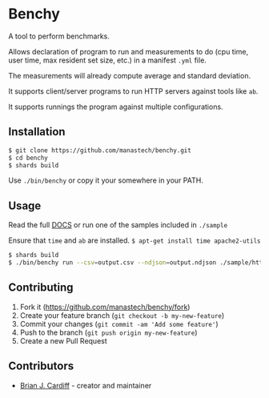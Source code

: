 # Benchy

A tool to perform benchmarks.

Allows declaration of program to run and measurements to do (cpu time, user time, max resident set size, etc.) in a manifest `.yml` file.

The measurements will already compute average and standard deviation.

It supports client/server programs to run HTTP servers against tools like `ab`.

It supports runnings the program against multiple configurations.

## Installation

```sh
$ git clone https://github.com/manastech/benchy.git
$ cd benchy
$ shards build
```

Use `./bin/benchy` or copy it your somewhere in your PATH.

## Usage

Read the full [DOCS](./DOCS.md) or run one of the samples included in `./sample`

Ensure that `time` and `ab` are installed. `$ apt-get install time apache2-utils`

```sh
$ shards build
$ ./bin/benchy run --csv=output.csv --ndjson=output.ndjson ./sample/http.yml
```

## Contributing

1. Fork it (<https://github.com/manastech/benchy/fork>)
2. Create your feature branch (`git checkout -b my-new-feature`)
3. Commit your changes (`git commit -am 'Add some feature'`)
4. Push to the branch (`git push origin my-new-feature`)
5. Create a new Pull Request

## Contributors

- [Brian J. Cardiff](https://github.com/bcardiff) - creator and maintainer
